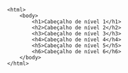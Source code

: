 <Code language='html'>
&lt;html&gt;
    &lt;body&gt;
        &lt;h1&gt;Cabeçalho de nível 1&lt;/h1&gt;
        &lt;h2&gt;Cabeçalho de nível 2&lt;/h2&gt;
        &lt;h3&gt;Cabeçalho de nível 3&lt;/h3&gt;
        &lt;h4&gt;Cabeçalho de nível 4&lt;/h4&gt;
        &lt;h5&gt;Cabeçalho de nível 5&lt;/h5&gt;
        &lt;h6&gt;Cabeçalho de nível 6&lt;/h6&gt;
    &lt;/body&gt;
&lt;/html&gt;
</Code>